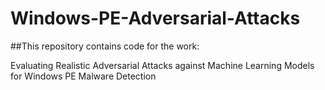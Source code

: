 # Windows-PE-Adversarial-Attacks
##This repository contains code for the work:


Evaluating Realistic Adversarial Attacks against Machine Learning Models for Windows PE Malware Detection
